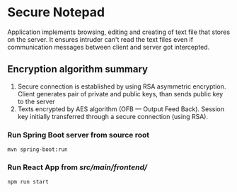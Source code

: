 # Secure Notepad

Application implements browsing, editing and creating of text file that stores on the server. It ensures intruder can't read the text files even if communication messages between client and server got intercepted.

## Encryption algorithm summary

1. Secure connection is established by using RSA asymmetric encryption. Client generates pair of private and public keys, than sends public key to the server
2. Texts encrypted by AES algorithm (OFB — Output Feed
Back). Session key initially transferred through a secure connection (using RSA). 


### Run Spring Boot server from source root
```
mvn spring-boot:run
```
### Run React App from _src/main/frontend/_
```
npm run start
```
